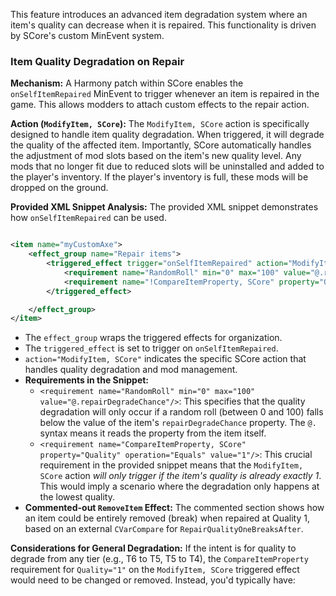 This feature introduces an advanced item degradation system where an item's quality can decrease when it is repaired.
This functionality is driven by SCore's custom MinEvent system.

### Item Quality Degradation on Repair

**Mechanism:**
A Harmony patch within SCore enables the `onSelfItemRepaired` MinEvent to trigger whenever an item is repaired in the
game. This allows modders to attach custom effects to the repair action.

**Action (`ModifyItem, SCore`):**
The `ModifyItem, SCore` action is specifically designed to handle item quality degradation. When triggered, it will
degrade the quality of the affected item. Importantly, SCore automatically handles the adjustment of mod slots based on
the item's new quality level. Any mods that no longer fit due to reduced slots will be uninstalled and added to the
player's inventory. If the player's inventory is full, these mods will be dropped on the ground.

**Provided XML Snippet Analysis:**
The provided XML snippet demonstrates how `onSelfItemRepaired` can be used.

```xml

<item name="myCustomAxe">
    <effect_group name="Repair items">
        <triggered_effect trigger="onSelfItemRepaired" action="ModifyItem, SCore">
            <requirement name="RandomRoll" min="0" max="100" value="@.repairDegradeChance"/>
            <requirement name="!CompareItemProperty, SCore" property="Quality" operation="Equals" value="1"/>
        </triggered_effect>

    </effect_group>
</item>
```

* The `effect_group` wraps the triggered effects for organization.
* The `triggered_effect` is set to trigger on `onSelfItemRepaired`.
* `action="ModifyItem, SCore"` indicates the specific SCore action that handles quality degradation and mod management.
* **Requirements in the Snippet:**
    * `<requirement name="RandomRoll" min="0" max="100" value="@.repairDegradeChance"/>`: This specifies that the
      quality degradation will only occur if a random roll (between 0 and 100) falls below the value of the item's
      `repairDegradeChance` property. The `@.` syntax means it reads the property from the item itself.
    * `<requirement name="CompareItemProperty, SCore" property="Quality" operation="Equals" value="1"/>`: This crucial
      requirement in the provided snippet means that the `ModifyItem, SCore` action *will only trigger if the item's
      quality is already exactly 1*. This would imply a scenario where the degradation only happens at the lowest
      quality.
* **Commented-out `RemoveItem` Effect:** The commented section shows how an item could be entirely removed (break) when
  repaired at Quality 1, based on an external `CVarCompare` for `RepairQualityOneBreaksAfter`.

**Considerations for General Degradation:**
If the intent is for quality to degrade from any tier (e.g., T6 to T5, T5 to T4), the `CompareItemProperty` requirement
for `Quality="1"` on the `ModifyItem, SCore` triggered effect would need to be changed or removed. Instead, you'd
typically have:

